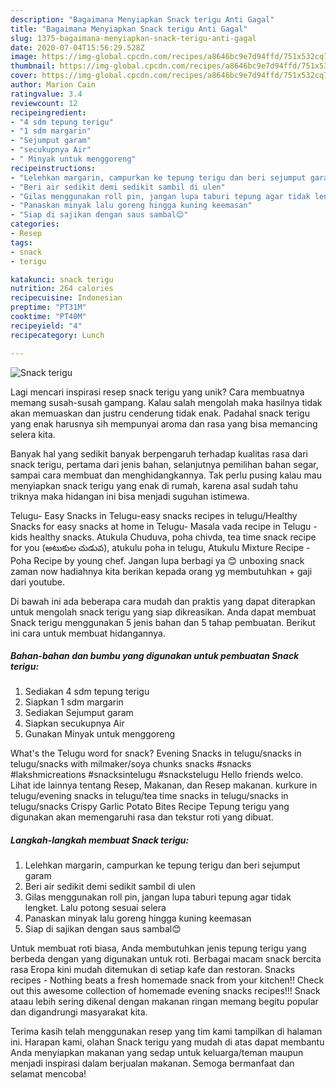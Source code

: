 ```yaml
---
description: "Bagaimana Menyiapkan Snack terigu Anti Gagal"
title: "Bagaimana Menyiapkan Snack terigu Anti Gagal"
slug: 1375-bagaimana-menyiapkan-snack-terigu-anti-gagal
date: 2020-07-04T15:56:29.528Z
image: https://img-global.cpcdn.com/recipes/a8646bc9e7d94ffd/751x532cq70/snack-terigu-foto-resep-utama.jpg
thumbnail: https://img-global.cpcdn.com/recipes/a8646bc9e7d94ffd/751x532cq70/snack-terigu-foto-resep-utama.jpg
cover: https://img-global.cpcdn.com/recipes/a8646bc9e7d94ffd/751x532cq70/snack-terigu-foto-resep-utama.jpg
author: Marion Cain
ratingvalue: 3.4
reviewcount: 12
recipeingredient:
- "4 sdm tepung terigu"
- "1 sdm margarin"
- "Sejumput garam"
- "secukupnya Air"
- " Minyak untuk menggoreng"
recipeinstructions:
- "Lelehkan margarin, campurkan ke tepung terigu dan beri sejumput garam"
- "Beri air sedikit demi sedikit sambil di ulen"
- "Gilas menggunakan roll pin, jangan lupa taburi tepung agar tidak lengket. Lalu potong sesuai selera"
- "Panaskan minyak lalu goreng hingga kuning keemasan"
- "Siap di sajikan dengan saus sambal😊"
categories:
- Resep
tags:
- snack
- terigu

katakunci: snack terigu 
nutrition: 264 calories
recipecuisine: Indonesian
preptime: "PT31M"
cooktime: "PT40M"
recipeyield: "4"
recipecategory: Lunch

---
```



![Snack terigu](https://img-global.cpcdn.com/recipes/a8646bc9e7d94ffd/751x532cq70/snack-terigu-foto-resep-utama.jpg)

Lagi mencari inspirasi resep snack terigu yang unik? Cara membuatnya memang susah-susah gampang. Kalau salah mengolah maka hasilnya tidak akan memuaskan dan justru cenderung tidak enak. Padahal snack terigu yang enak harusnya sih mempunyai aroma dan rasa yang bisa memancing selera kita.

Banyak hal yang sedikit banyak berpengaruh terhadap kualitas rasa dari snack terigu, pertama dari jenis bahan, selanjutnya pemilihan bahan segar, sampai cara membuat dan menghidangkannya. Tak perlu pusing kalau mau menyiapkan snack terigu yang enak di rumah, karena asal sudah tahu triknya maka hidangan ini bisa menjadi suguhan istimewa.

Telugu- Easy Snacks in Telugu-easy snacks recipes in telugu/Healthy Snacks for easy snacks at home in Telugu- Masala vada recipe in Telugu - kids healthy snacks. Atukula Chuduva, poha chivda, tea time snack recipe for you (అటుకుల చుడువ), atukulu poha in telugu, Atukulu Mixture Recipe - Poha Recipe by young chef. Jangan lupa berbagi ya 😊 unboxing snack zaman now hadiahnya kita berikan kepada orang yg membutuhkan + gaji dari youtube.


Di bawah ini ada beberapa cara mudah dan praktis yang dapat diterapkan untuk mengolah snack terigu yang siap dikreasikan. Anda dapat membuat Snack terigu menggunakan 5 jenis bahan dan 5 tahap pembuatan. Berikut ini cara untuk membuat hidangannya.

<!--inarticleads1-->

##### Bahan-bahan dan bumbu yang digunakan untuk pembuatan Snack terigu:

1. Sediakan 4 sdm tepung terigu
1. Siapkan 1 sdm margarin
1. Sediakan Sejumput garam
1. Siapkan secukupnya Air
1. Gunakan  Minyak untuk menggoreng


What&#39;s the Telugu word for snack? Evening Snacks in telugu/snacks in telugu/snacks with milmaker/soya chunks snacks #snacks #lakshmicreations #snacksintelugu #snackstelugu Hello friends welco. Lihat ide lainnya tentang Resep, Makanan, dan Resep makanan. kurkure in telugu/evening snacks in telugu/tea time snacks in telugu/snacks in telugu/snacks Crispy Garlic Potato Bites Recipe Tepung terigu yang digunakan akan memengaruhi rasa dan tekstur roti yang dibuat. 

<!--inarticleads2-->

##### Langkah-langkah membuat Snack terigu:

1. Lelehkan margarin, campurkan ke tepung terigu dan beri sejumput garam
1. Beri air sedikit demi sedikit sambil di ulen
1. Gilas menggunakan roll pin, jangan lupa taburi tepung agar tidak lengket. Lalu potong sesuai selera
1. Panaskan minyak lalu goreng hingga kuning keemasan
1. Siap di sajikan dengan saus sambal😊


Untuk membuat roti biasa, Anda membutuhkan jenis tepung terigu yang berbeda dengan yang digunakan untuk roti. Berbagai macam snack bercita rasa Eropa kini mudah ditemukan di setiap kafe dan restoran. Snacks recipes - Nothing beats a fresh homemade snack from your kitchen!! Check out this awesome collection of homemade evening snacks recipes!!! Snack ataau lebih sering dikenal dengan makanan ringan memang begitu popular dan digandrungi masyarakat kita. 

Terima kasih telah menggunakan resep yang tim kami tampilkan di halaman ini. Harapan kami, olahan Snack terigu yang mudah di atas dapat membantu Anda menyiapkan makanan yang sedap untuk keluarga/teman maupun menjadi inspirasi dalam berjualan makanan. Semoga bermanfaat dan selamat mencoba!
